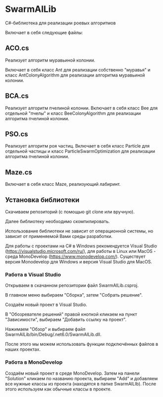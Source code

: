 # SwarmAILib

C#-библиотека для реализации роевых алгоритмов

Включает в себя следующие файлы:

## ACO.cs 
Реализует алгоритм муравьиной колонии.

Включает в себя класс Ant для реализации собственно "муравья" и класс AntColonyAlgorithm для реализации алгоритма муравьиной колонии.


## BCA.cs

Реализует алгоритм пчелиной колонии. Включает в себя класс Bee для отдельной "пчелы" и класс BeeColonyAlgorithm для реализации алгоритма пчелиной колонии.

## PSO.cs 

Реализует алгоритм роя частиц. Включает в себя класс Particle для отдельной частицы и класс ParticleSwarmOptimization для реализации алгоритма пчелиной колонии.


## Maze.cs
Включает в себя класс Maze, реализующий лабиринт.

## Установка библиотеки

Скачиваем репозиторий (с помощью git clone или вручную). 

Далее библиотеку необходимо скомпилировать. 

Использование библиотеки не зависит от операционной системы, но зависит от применяемой Вами среды разработки. 

Для работы с проектами на C# в Windows рекомендуется Visual Studio (https://visualstudio.microsoft.com/ru/), для работы в Linux или MacOS - среда MonoDevelop (https://www.monodevelop.com/). Существует версия Monodevelop для Windows и версия Visual Studio для MacOS.

### Работа в Visual Studio

Открываем в скачанном репозитории файл SwarmAILib.csproj.

В главном меню выбираем "Сборка", затем "Собрать решение".

Создаём новый проект в Visual Studio.

В "Обозревателе решений" правой кнопкой кликаем на пункт "Зависимости", выбираем "Добавить ссылку на проект".

Нажимаем "Обзор" и выбираем файл SwarmAILib/bin/Debug/.net6.0/SwarmAILib.dll.

После этого мы можем использовать функции подключённых файлов в наших проектах.

### Работа в MonoDevelop
Создаём новый проект в среде MonoDevelop.
Затем на панели "Solution" кликаем по названию проекта, выбираем "Add" и добавляем все нужные классы из проекта (находятся в папке SwarmAILIb).
После этого используем как обычные классы в проекте.




